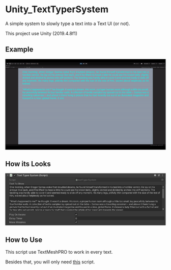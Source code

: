 # Unity_TextTyperSystem
A simple system to slowly type a text into a Text UI (or not).

This project use Unity (2019.4.8f1)


## Example

![Example](_docs/doc02.gif)

## How its Looks

![Script](_docs/doc01.png)

## How to Use

This script use TextMeshPRO to work in every text.

Besides that, you will only need [this](Unity_TextTyperSystem/Assets/Scripts/textTyperSystem.cs) script.

